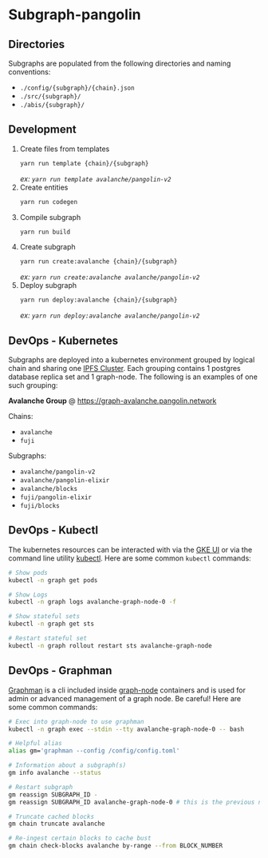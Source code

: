 # Subgraph-pangolin

## Directories

Subgraphs are populated from the following directories and naming conventions:
* `./config/{subgraph}/{chain}.json`
* `./src/{subgraph}/`
* `./abis/{subgraph}/`

## Development

1) Create files from templates
    ```bash
    yarn run template {chain}/{subgraph}
    ```
    _ex: `yarn run template avalanche/pangolin-v2`_
2) Create entities
    ```bash
    yarn run codegen
    ```
3) Compile subgraph
    ```bash
    yarn run build
    ```
4) Create subgraph
    ```bash
    yarn run create:avalanche {chain}/{subgraph}
    ```
    _ex: `yarn run create:avalanche avalanche/pangolin-v2`_
5) Deploy subgraph
    ```bash
    yarn run deploy:avalanche {chain}/{subgraph}
    ```
   _ex: `yarn run deploy:avalanche avalanche/pangolin-v2`_

## DevOps - Kubernetes

Subgraphs are deployed into a kubernetes environment grouped by logical chain and sharing one 
[IPFS Cluster](https://ipfscluster.io). Each grouping contains 1 postgres database replica set and 1 graph-node.
The following is an examples of one such grouping:

**Avalanche Group** @ https://graph-avalanche.pangolin.network

Chains:
* `avalanche`
* `fuji`

Subgraphs:
* `avalanche/pangolin-v2`
* `avalanche/pangolin-elixir`
* `avalanche/blocks`
* `fuji/pangolin-elixir`
* `fuji/blocks`

## DevOps - Kubectl

The kubernetes resources can be interacted with via the [GKE UI](https://console.cloud.google.com/kubernetes/workload/overview?project=pango-prod) 
or via the command line utility [kubectl](https://kubernetes.io/docs/reference/kubectl). Here are some common `kubectl` commands:

```bash
# Show pods
kubectl -n graph get pods

# Show Logs
kubectl -n graph logs avalanche-graph-node-0 -f

# Show stateful sets
kubectl -n graph get sts

# Restart stateful set
kubectl -n graph rollout restart sts avalanche-graph-node
```

## DevOps - Graphman

[Graphman](https://github.com/graphprotocol/graph-node/blob/master/docs/graphman.md) is a cli included inside 
[graph-node](https://github.com/graphprotocol/graph-node) containers and is used for admin or advanced management of a 
graph node. Be careful! Here are some common commands:

```bash
# Exec into graph-node to use graphman
kubectl -n graph exec --stdin --tty avalanche-graph-node-0 -- bash

# Helpful alias
alias gm='graphman --config /config/config.toml'

# Information about a subgraph(s)
gm info avalanche --status

# Restart subgraph
gm reassign SUBGRAPH_ID -
gm reassign SUBGRAPH_ID avalanche-graph-node-0 # this is the previous node_id before it was reassigned to '-'

# Truncate cached blocks
gm chain truncate avalanche

# Re-ingest certain blocks to cache bust
gm chain check-blocks avalanche by-range --from BLOCK_NUMBER
```